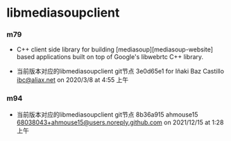 # libmediasoupclient

### m79
* C++ client side library for building [mediasoup][mediasoup-website] based applications built on top of Google's libwebrtc C++ library.

* 当前版本对应的libmediasoupclient git节点 3e0d65e1 for Iñaki Baz Castillo <ibc@aliax.net> on 2020/3/8 at 4:55 上午

### m94
* 当前版本对应的libmediasoupclient git节点 8b36a915 ahmouse15 <68038043+ahmouse15@users.noreply.github.com> on 2021/12/15 at 1:28 上午

